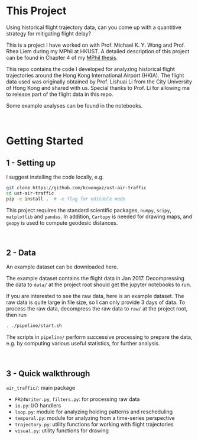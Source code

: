 # This Project

Using historical flight trajectory data, can you come up with a quantitive strategy for mitigating flight delay?

This is a project I have worked on with Prof. Michael K. Y. Wong and Prof. Rhea Liem during my MPhil at HKUST. A detailed description of this project can be found in Chapter 4 of my [MPhil thesis](https://drive.google.com/file/d/1wgr3l9psxnW8qiUr-FL-vXN2wRbjcxAC/view?usp=sharing).

This repo contains the code I developed for analyzing historical flight trajectories around the Hong Kong International Airport (HKIA). The flight data used was originally obtained by Prof. Lishuai Li from the City University of Hong Kong and shared with us. Special thanks to Prof. Li for allowing me to release part of the flight data in this repo.

Some example analyses can be found in the notebooks.

<br>

# Getting Started

## 1 - Setting up
I suggest installing the code locally, e.g.

```bash
git clone https://github.com/kcwongaz/ust-air-traffic
cd ust-air-traffic
pip -e install .  # -e flag for editable mode
```

This project requires the standard scientific packages, `numpy`, `scipy`, `matplotlib` and `pandas`. In addition, `Cartopy` is needed for drawing maps, and `geopy` is used to compute geodesic distances.

<br>

## 2 - Data
An example dataset can be downloaded here. 

The example dataset contains the flight data in Jan 2017. Decompressing the data to `data/` at the project root should get the jupyter notebooks to run.

If you are interested to see the raw data, here is an example dataset. The raw data is quite large in file size, so I can only provide 3 days of data. To process the raw data, decompress the raw data to `raw/` at the project root, then run

```bash
. ./pipeline/start.sh 
```

The scripts in `pipeline/` perform successive processing to prepare the data, e.g. by computing various useful statistics, for further analysis.

<br>

## 3 - Quick walkthrough

`air_traffic/`: main package
 - `FR24Writer.py`, `filters.py`:  for processing raw data
 - `io.py`:  I/O handlers
 - `loop.py`:  module for analyzing holding patterns and rescheduling
 - `temporal.py`:  module for analyzing from a time-series perspective
 - `trajectory.py`:  utility functions for working with flight trajectories
 - `visual.py`:  utility functions for drawing
